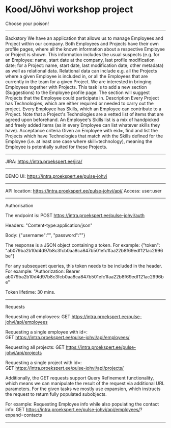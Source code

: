 # Kood/Jõhvi workshop project
Choose your poison!

---

Backstory
We have an application that allows us to manage Employees and Project within our company. Both Employees and Projects have their own profile pages, where all the known information about a respective Employee or Project is shown. This information includes the usual suspects (e.g. for an Employee: name, start date at the company, last profile modification date; for a Project: name, start date, last modification date; other metadata) as well as relational data. Relational data can include e.g. all the Projects where a given Employee is included in, or all the Employees that are currently in the team for a given Project. We are interested in bringing Employees together with Projects.
This task is to add a new section (Suggestions) to the Employee profile page. The section will suggest Projects that the Employee could participate in.
Description
Every Project has Technologies, which are either required or needed to carry out the project. Every Employee has Skills, which an Employee can contribute to a Project.
Note that a Project's Technologies are a vetted list of items that are agreed upon beforehand. An Employee's Skills list is a mix of handpicked and freely added items (as in every Employee can list whatever skills they have).
Acceptance criteria
Given an Employee with eid=<id>, find and list the Projects which have Technologies that match with the Skills defined for the Employee (i.e. at least one case where skill=technology), meaning the Employee is potentially suited for these Projects.

---

JIRA: https://intra.proekspert.ee/jira/

---

DEMO UI: https://intra.proekspert.ee/pulse-johvi

---

API location: https://intra.proekspert.ee/pulse-johvi/api/
Access: user:user

---

Authorisation 

The endpoint is: 
POST https://intra.proekspert.ee/pulse-johvi/auth 

Headers: 
"Content-type:application/json" 

Body: 
{"username":"<username>", "password":"<password>"}  

The response is a JSON object containing a token. For example: 
{"token": "ab079ba2b10d4d97b8c3fcb0aa8ca847b501efc1faa22b8f69edf121ac2996be"}   

For any subsequent queries, this token needs to be included in the header. For example: 
"Authorization: Bearer ab079ba2b10d4d97b8c3fcb0aa8ca847b501efc1faa22b8f69edf121ac2996be" 

Token lifetime: 30 mins.

---

Requests 

Requesting all employees: 
GET https://intra.proekspert.ee/pulse-johvi/api/employees 

Requesting a single employee with id=<eid>:  
GET https://intra.proekspert.ee/pulse-johvi/api/employees/<eid> 

Requesting all projects: 
GET https://intra.proekspert.ee/pulse-johvi/api/projects 

Requesting a single project with id=<pid>:  
GET https://intra.proekspert.ee/pulse-johvi/api/projects/<pid> 

Additionally, the GET requests support Query Refinement functionality, which means we can manipulate the result of the request via additional URL parameters. For the given tasks we mostly use expansion, which instructs the request to return fully populated subobjects. 

For example: Requesting Employee info while also populating the contact info: 
GET https://intra.proekspert.ee/pulse-johvi/api/employees/<eid>?expand=contacts

---






